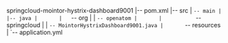 springcloud-mointor-hystrix-dashboard9001
|-- pom.xml
|-- src
|   `-- main
|       |-- java
|       |   `-- org
|       |       `-- openatom
|       |           `-- springcloud
|       |               `-- MointorHystrixDashboard9001.java
|       `-- resources
|           `-- application.yml
